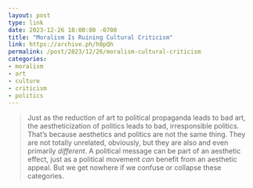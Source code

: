```yaml
---
layout: post
type: link
date: 2023-12-26 18:00:00 -0700
title: "Moralism Is Ruining Cultural Criticism"
link: https://archive.ph/h0pQh
permalink: /post/2023/12/26/moralism-cultural-criticism
categories: 
- moralism
- art
- culture
- criticism
- politics
---
```

<blockquote>Just as the reduction of art to political propaganda leads to bad art, the aestheticization of politics leads to bad, irresponsible politics. That’s because aesthetics and politics are not the same thing. They are not totally unrelated, obviously, but they are also and even primarily <i>different</i>. A political message can be part of an aesthetic effect, just as a political movement <i>can</i> benefit from an aesthetic appeal. But we get nowhere if we confuse or collapse these categories.</blockquote>